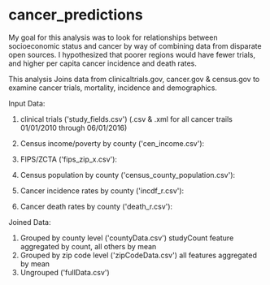 # cancer_predictions

My goal for this analysis was to look for relationships between socioeconomic status and cancer by way of combining data from disparate open sources. I hypothesized that poorer regions would have fewer trials, and higher per capita cancer incidence and death rates.

This analysis Joins data from clinicaltrials.gov, cancer.gov & census.gov to examine cancer trials, mortality, incidence and demographics.

Input Data:
1. clinical trials ('study_fields.csv')
(.csv & .xml for all cancer trails 01/01/2010 through 06/01/2016)



2. Census income/poverty by county ('cen_income.csv'):

3. FIPS/ZCTA ('fips_zip_x.csv'):


4. Census population by county ('census_county_population.csv'):


5. Cancer incidence rates by county ('incdf_r.csv'):


6. Cancer death rates by county ('death_r.csv'):


Joined Data:
1. Grouped by county level ('countyData.csv')
studyCount feature aggregated by count, all others by mean
2. Grouped by zip code level ('zipCodeData.csv')
all features aggregated by mean
3. Ungrouped ('fullData.csv')